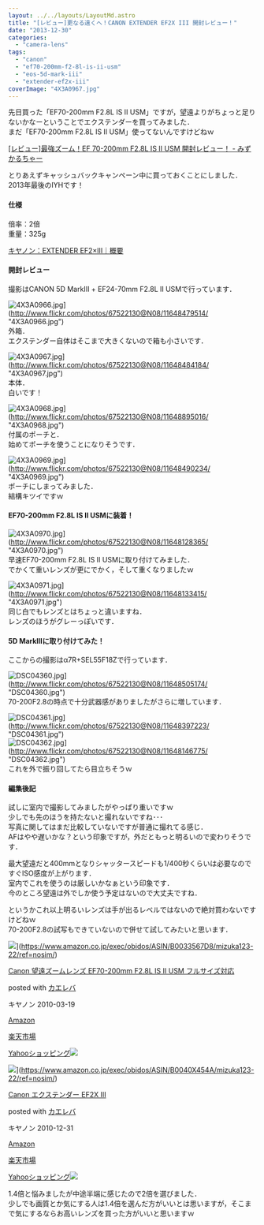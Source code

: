 ```yaml
---
layout: ../../layouts/LayoutMd.astro
title: "[レビュー]更なる遠くへ！CANON EXTENDER EF2X III 開封レビュー！"
date: "2013-12-30"
categories: 
  - "camera-lens"
tags: 
  - "canon"
  - "ef70-200mm-f2-8l-is-ii-usm"
  - "eos-5d-mark-iii"
  - "extender-ef2x-iii"
coverImage: "4X3A0967.jpg"
---
```


先日買った「EF70-200mm F2.8L IS II USM」ですが，望遠よりがちょっと足りないかなーということでエクステンダーを買ってみました．  
まだ「EF70-200mm F2.8L IS II USM」使ってないんですけどねｗ

[\[レビュー\]最強ズーム！EF 70\-200mm F2\.8L IS II USM 開封レビュー！ \- みずかるちゃー](https://mizuka123.net/archive/5056/)

とりあえずキャッシュバックキャンペーン中に買っておくことにしました．  
2013年最後のIYHです！

#### 仕様

倍率：2倍  
重量：325g

[キヤノン：EXTENDER EF2×III｜概要](https://cweb.canon.jp/ef/lineup/extender/extender-ef2-iii/index.html)

#### 開封レビュー

撮影はCANON 5D MarkⅢ + EF24-70mm F2.8L II USMで行っています．

![4X3A0966.jpg](/archive/images/11648479514_97a9f05a73_b.jpg)](http://www.flickr.com/photos/67522130@N08/11648479514/ "4X3A0966.jpg")  
外箱．  
エクステンダー自体はそこまで大きくないので箱も小さいです．

![4X3A0967.jpg](/archive/images/11648484184_0266f42d97_b.jpg)](http://www.flickr.com/photos/67522130@N08/11648484184/ "4X3A0967.jpg")  
本体．  
白いです！

![4X3A0968.jpg](/archive/images/11648895016_6101f89521_b.jpg)](http://www.flickr.com/photos/67522130@N08/11648895016/ "4X3A0968.jpg")  
付属のポーチと．  
始めてポーチを使うことになりそうです．

![4X3A0969.jpg](/archive/images/11648490234_1fd2ca64b2_b.jpg)](http://www.flickr.com/photos/67522130@N08/11648490234/ "4X3A0969.jpg")  
ポーチにしまってみました．  
結構キツイですｗ

#### EF70-200mm F2.8L IS II USMに装着！

![4X3A0970.jpg](/archive/images/11648128365_5bdb14bd53_b.jpg)](http://www.flickr.com/photos/67522130@N08/11648128365/ "4X3A0970.jpg")  
早速EF70-200mm F2.8L IS II USMに取り付けてみました．  
でかくて重いレンズが更にでかく，そして重くなりましたｗ

![4X3A0971.jpg](/archive/images/11648133415_8cf7a66d3d_b.jpg)](http://www.flickr.com/photos/67522130@N08/11648133415/ "4X3A0971.jpg")  
同じ白でもレンズとはちょっと違いますね．  
レンズのほうがグレーっぽいです．

#### 5D MarkⅢに取り付けてみた！

ここからの撮影はα7R+SEL55F18Zで行っています．

![DSC04360.jpg](/archive/images/11648505174_97273f73a4_b.jpg)](http://www.flickr.com/photos/67522130@N08/11648505174/ "DSC04360.jpg")  
70-200F2.8の時点で十分武器感がありましたがさらに増しています．

![DSC04361.jpg](/archive/images/11648397223_20fb4a6c68_b.jpg)](http://www.flickr.com/photos/67522130@N08/11648397223/ "DSC04361.jpg")  
![DSC04362.jpg](/archive/images/11648146775_e665dd472a_b.jpg)](http://www.flickr.com/photos/67522130@N08/11648146775/ "DSC04362.jpg")  
これを外で振り回してたら目立ちそうｗ

#### 編集後記

試しに室内で撮影してみましたがやっぱり重いですｗ  
少しでも先のほうを持たないと撮れないですね･･･  
写真に関してはまだ比較していないですが普通に撮れてる感じ．  
AFはやや遅いかな？という印象ですが，外だともっと明るいので変わりそうです．

最大望遠だと400mmとなりシャッタースピードも1/400秒くらいは必要なのですぐISO感度が上がります．  
室内でこれを使うのは厳しいかなぁという印象です．  
今のところ望遠は外でしか使う予定はないので大丈夫ですね．

というかこれ以上明るいレンズは手が出るレベルではないので絶対買わないですけどねｗ  
70-200F2.8の試写もできていないので併せて試してみたいと思います．

![](/archive/images/41RXcCCQD6L._SL160_.jpg)](https://www.amazon.co.jp/exec/obidos/ASIN/B0033567D8/mizuka123-22/ref=nosim/)

[Canon 望遠ズームレンズ EF70-200mm F2.8L IS II USM フルサイズ対応](https://www.amazon.co.jp/exec/obidos/ASIN/B0033567D8/mizuka123-22/ref=nosim/)

posted with [カエレバ](http://kaereba.com)

キヤノン 2010-03-19

[Amazon](http://www.amazon.co.jp/gp/search?keywords=EF70-200mm%20F2.8L&__mk_ja_JP=%83J%83%5E%83J%83i&tag=mizuka123-22 "アマゾン")

[楽天市場](http://hb.afl.rakuten.co.jp/hgc/032b53ee.4b34c5ee.0f4a541e.f440145e/?pc=http%3A%2F%2Fsearch.rakuten.co.jp%2Fsearch%2Fmall%2FEF70-200mm%2520F2.8L%2F-%2Ff.1-p.1-s.1-sf.0-st.A-v.2%3Fx%3D0%26scid%3Daf_ich_link_urltxt%26m%3Dhttp%3A%2F%2Fm.rakuten.co.jp%2F "楽天市場")

[Yahooショッピング![](//ad.jp.ap.valuecommerce.com/servlet/gifbanner?sid=3066752&pid=881990642)](//ck.jp.ap.valuecommerce.com/servlet/referral?sid=3066752&pid=881990642&vc_url=http%3A%2F%2Fshopping.search.yahoo.co.jp%2Fsearch%3FuIv%3Don%26ei%3DUTF-8%26tab_ex%3Dcommerce%26slider%3D0%26va%3DEF70-200mm%2520F2.8L "Yahooショッピング")

![](/archive/images/31Y%2BBMRAA%2BL._SL160_.jpg)](https://www.amazon.co.jp/exec/obidos/ASIN/B0040X454A/mizuka123-22/ref=nosim/)

[Canon エクステンダー EF2X III](https://www.amazon.co.jp/exec/obidos/ASIN/B0040X454A/mizuka123-22/ref=nosim/)

posted with [カエレバ](http://kaereba.com)

キヤノン 2010-12-31

[Amazon](http://www.amazon.co.jp/gp/search?keywords=EF2X&__mk_ja_JP=%83J%83%5E%83J%83i&tag=mizuka123-22 "アマゾン")

[楽天市場](http://hb.afl.rakuten.co.jp/hgc/032b53ee.4b34c5ee.0f4a541e.f440145e/?pc=http%3A%2F%2Fsearch.rakuten.co.jp%2Fsearch%2Fmall%2FEF2X%2F-%2Ff.1-p.1-s.1-sf.0-st.A-v.2%3Fx%3D0%26scid%3Daf_ich_link_urltxt%26m%3Dhttp%3A%2F%2Fm.rakuten.co.jp%2F "楽天市場")

[Yahooショッピング![](//ad.jp.ap.valuecommerce.com/servlet/gifbanner?sid=3066752&pid=881990642)](//ck.jp.ap.valuecommerce.com/servlet/referral?sid=3066752&pid=881990642&vc_url=http%3A%2F%2Fshopping.search.yahoo.co.jp%2Fsearch%3FuIv%3Don%26ei%3DUTF-8%26tab_ex%3Dcommerce%26slider%3D0%26va%3DEF2X "Yahooショッピング")

1.4倍と悩みましたが中途半端に感じたので2倍を選びました．  
少しでも画質とか気にする人は1.4倍を選んだ方がいいとは思いますが，そこまで気にするならお高いレンズを買った方がいいと思いますｗ
